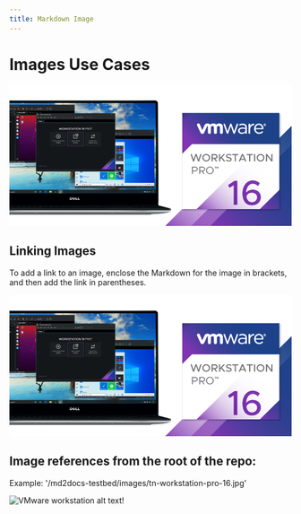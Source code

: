 ```yaml
---
title: Markdown Image
---
```


# Images Use Cases

![VMware workstation alt text!](../images/tn-workstation-pro-16.jpg "VMware workstation")

## Linking Images

To add a link to an image, enclose the Markdown for the image in brackets, and then add the link in parentheses.

[![An old rock in the desert](../images/tn-workstation-pro-16.jpg "VMware Image")](https://docs.vmware.com/en/VMware-vSphere/images/GUID-5EB66614-1EE8-4F39-8C8B-1E97EEE76791-high.png)


## Image references from the root of the repo:

Example: '/md2docs-testbed/images/tn-workstation-pro-16.jpg'

![VMware workstation alt text!](/md2docs-testbed/images/tn-workstation-pro-16.jpg "VMware workstation")